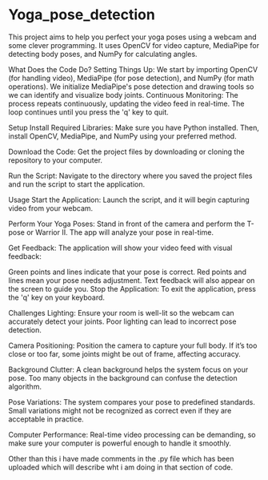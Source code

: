 # Yoga_pose_detection

This project aims to help you perfect your yoga poses using a webcam and some clever programming. It uses OpenCV for video capture, MediaPipe for detecting body poses, and NumPy for calculating angles.

What Does the Code Do?
Setting Things Up:
We start by importing OpenCV (for handling video), MediaPipe (for pose detection), and NumPy (for math operations).
We initialize MediaPipe's pose detection and drawing tools so we can identify and visualize body joints.
Continuous Monitoring:
The process repeats continuously, updating the video feed in real-time.
The loop continues until you press the 'q' key to quit.


Setup
Install Required Libraries: Make sure you have Python installed. Then, install OpenCV, MediaPipe, and NumPy using your preferred method.

Download the Code: Get the project files by downloading or cloning the repository to your computer.

Run the Script: Navigate to the directory where you saved the project files and run the script to start the application.

Usage
Start the Application: Launch the script, and it will begin capturing video from your webcam.

Perform Your Yoga Poses: Stand in front of the camera and perform the T-pose or Warrior II. The app will analyze your pose in real-time.

Get Feedback: The application will show your video feed with visual feedback:

Green points and lines indicate that your pose is correct.
Red points and lines mean your pose needs adjustment.
Text feedback will also appear on the screen to guide you.
Stop the Application: To exit the application, press the 'q' key on your keyboard.

Challenges
Lighting: Ensure your room is well-lit so the webcam can accurately detect your joints. Poor lighting can lead to incorrect pose detection.

Camera Positioning: Position the camera to capture your full body. If it’s too close or too far, some joints might be out of frame, affecting accuracy.

Background Clutter: A clean background helps the system focus on your pose. Too many objects in the background can confuse the detection algorithm.

Pose Variations: The system compares your pose to predefined standards. Small variations might not be recognized as correct even if they are acceptable in practice.

Computer Performance: Real-time video processing can be demanding, so make sure your computer is powerful enough to handle it smoothly.

Other than this i have made comments in the .py file which has been uploaded which will describe wht i am doing in that section of code.
